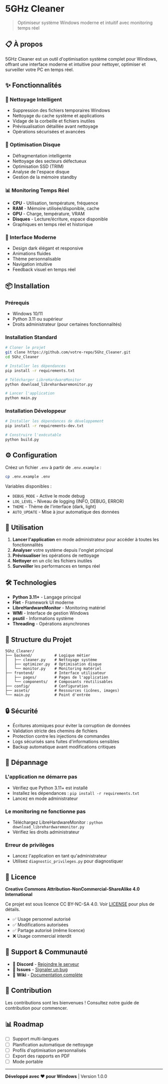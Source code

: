 # 5GHz Cleaner

> Optimiseur système Windows moderne et intuitif avec monitoring temps réel

## 📋 À propos

5GHz Cleaner est un outil d'optimisation système complet pour Windows, offrant une interface moderne et intuitive pour nettoyer, optimiser et surveiller votre PC en temps réel.

## ✨ Fonctionnalités

### 🧹 Nettoyage Intelligent
- Suppression des fichiers temporaires Windows
- Nettoyage du cache système et applications
- Vidage de la corbeille et fichiers inutiles
- Prévisualisation détaillée avant nettoyage
- Opérations sécurisées et avancées

### 💾 Optimisation Disque
- Défragmentation intelligente
- Nettoyage des secteurs défectueux
- Optimisation SSD (TRIM)
- Analyse de l'espace disque
- Gestion de la mémoire standby

### 📊 Monitoring Temps Réel
- **CPU** - Utilisation, température, fréquence
- **RAM** - Mémoire utilisée/disponible, cache
- **GPU** - Charge, température, VRAM
- **Disques** - Lecture/écriture, espace disponible
- Graphiques en temps réel et historique

### 🎨 Interface Moderne
- Design dark élégant et responsive
- Animations fluides
- Thème personnalisable
- Navigation intuitive
- Feedback visuel en temps réel

## 📦 Installation

### Prérequis
- Windows 10/11
- Python 3.11 ou supérieur
- Droits administrateur (pour certaines fonctionnalités)

### Installation Standard

```bash
# Cloner le projet
git clone https://github.com/votre-repo/5Ghz_Cleaner.git
cd 5Ghz_Cleaner

# Installer les dépendances
pip install -r requirements.txt

# Télécharger LibreHardwareMonitor
python download_librehardwaremonitor.py

# Lancer l'application
python main.py
```

### Installation Développeur

```bash
# Installer les dépendances de développement
pip install -r requirements-dev.txt

# Construire l'exécutable
python build.py
```

## ⚙️ Configuration

Créez un fichier `.env` à partir de `.env.example` :

```bash
cp .env.example .env
```

Variables disponibles :
- `DEBUG_MODE` - Active le mode debug
- `LOG_LEVEL` - Niveau de logging (INFO, DEBUG, ERROR)
- `THEME` - Thème de l'interface (dark, light)
- `AUTO_UPDATE` - Mise à jour automatique des données

## 🚀 Utilisation

1. **Lancer l'application** en mode administrateur pour accéder à toutes les fonctionnalités
2. **Analyser** votre système depuis l'onglet principal
3. **Prévisualiser** les opérations de nettoyage
4. **Nettoyer** en un clic les fichiers inutiles
5. **Surveiller** les performances en temps réel

## 🛠️ Technologies

- **Python 3.11+** - Langage principal
- **Flet** - Framework UI moderne
- **LibreHardwareMonitor** - Monitoring matériel
- **WMI** - Interface de gestion Windows
- **psutil** - Informations système
- **Threading** - Opérations asynchrones

## 📁 Structure du Projet

```
5Ghz_Cleaner/
├── backend/          # Logique métier
│   ├── cleaner.py    # Nettoyage système
│   ├── optimizer.py  # Optimisation disque
│   └── monitor.py    # Monitoring matériel
├── frontend/         # Interface utilisateur
│   ├── pages/        # Pages de l'application
│   └── components/   # Composants réutilisables
├── config/           # Configuration
├── assets/           # Ressources (icônes, images)
└── main.py           # Point d'entrée
```

## 🔒 Sécurité

- Écritures atomiques pour éviter la corruption de données
- Validation stricte des chemins de fichiers
- Protection contre les injections de commandes
- Logs sécurisés sans fuites d'informations sensibles
- Backup automatique avant modifications critiques

## 🐛 Dépannage

### L'application ne démarre pas
- Vérifiez que Python 3.11+ est installé
- Installez les dépendances : `pip install -r requirements.txt`
- Lancez en mode administrateur

### Le monitoring ne fonctionne pas
- Téléchargez LibreHardwareMonitor : `python download_librehardwaremonitor.py`
- Vérifiez les droits administrateur

### Erreur de privilèges
- Lancez l'application en tant qu'administrateur
- Utilisez `diagnostic_privileges.py` pour diagnostiquer

## 📝 Licence

**Creative Commons Attribution-NonCommercial-ShareAlike 4.0 International**

Ce projet est sous licence CC BY-NC-SA 4.0. Voir [LICENSE](LICENSE) pour plus de détails.

- ✅ Usage personnel autorisé
- ✅ Modifications autorisées
- ✅ Partage autorisé (même licence)
- ❌ Usage commercial interdit

## 💬 Support & Communauté

- 💭 **Discord** - [Rejoindre le serveur](https://discord.gg/votre-lien)
- 🐛 **Issues** - [Signaler un bug](https://github.com/votre-repo/5Ghz_Cleaner/issues)
- 📖 **Wiki** - [Documentation complète](https://github.com/votre-repo/5Ghz_Cleaner/wiki)

## 🤝 Contribution

Les contributions sont les bienvenues ! Consultez notre guide de contribution pour commencer.

## 📊 Roadmap

- [ ] Support multi-langues
- [ ] Planification automatique de nettoyage
- [ ] Profils d'optimisation personnalisés
- [ ] Export des rapports en PDF
- [ ] Mode portable

---

**Développé avec ❤️ pour Windows** | Version 1.0.0
